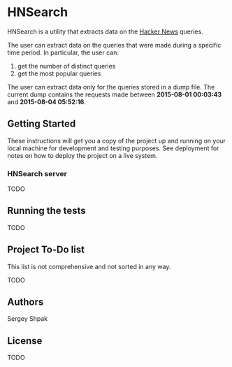 # HNSearch

HNSearch is a utility that extracts data on the [Hacker News](#https://news.ycombinator.com/) queries.

The user can extract data on the queries that were made during a specific time period. In particular, the user can:
1. get the number of distinct queries
2. get the most popular queries

The user can extract data only for the queries stored in a dump file. The current dump contains the requests made between **2015-08-01 00:03:43** and **2015-08-04 05:52:16**.

## Getting Started

These instructions will get you a copy of the project up and running on your local machine for development and testing purposes. See deployment for notes on how to deploy the project on a live system.

### HNSearch server

TODO

## Running the tests

TODO

## Project To-Do list

This list is not comprehensive and not sorted in any way.

TODO

## Authors

Sergey Shpak

## License

TODO